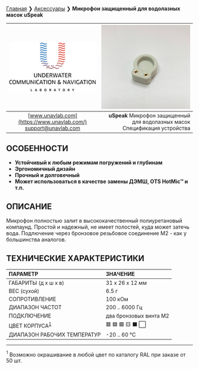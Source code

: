 [Главная](/README_RU) ❯ [Аксессуары](/accessories_ru) ❯ **Микрофон защищенный для водолазных масок uSpeak**

<div style="page-break-after: always;"></div>

| ![logo](/documentation/sm_logo.png) | ![logo](/documentation/uspeak.png) |
| :---: | ---: |
| [www.unavlab.com](https://www.unavlab.com/) <br/> [support@unavlab.com](mailto:support@unavlab.com) | **uSpeak** Микрофон защищенный для водолазных масок <br/> Спецификация устройства |

## ОСОБЕННОСТИ

* **Устойчивый к любым режимам погружений и глубинам**
* **Эргономичный дизайн**
* **Прочный и долговечный**
* **Может использоваться в качестве замены ДЭМШ, OTS HotMic™ и т.п.**

## ОПИСАНИЕ

Микрофон полностью залит в высококачественный полиуретановый компаунд. Простой и надежный, не имеет полостей, куда может затечь вода. 
Подлючение через бронзовое резьбовое соединение М2 - как у большинства аналогов. 
  
<div style="page-break-after: always;"></div>

## ТЕХНИЧЕСКИЕ ХАРАКТЕРИСТИКИ

| ПАРАМЕТР | ЗНАЧЕНИЕ |
| :--- | :--- |
| ГАБАРИТЫ (д х ш х в) | 31 х 26 х 12 мм |
| ВЕС (сухой) | 6.5 г |
| СОПРОТИВЛЕНИЕ | 100 кОм |
| ДИАПАЗОН ЧАСТОТ | 200 .. 6000 Гц |
| ПОДКЛЮЧЕНИЕ | два бронзовых винта М2 |
| ЦВЕТ КОРПУСА<sup>[1](#fn1)</sup> | 🟥 🟦 🟩 🟨 ⬛ ⬜ |
| ДИАПАЗОН РАБОЧИХ ТЕМПЕРАТУР | -20 .. 60 °С |

________________  

<a name="fn1"><sup>1</sup></a> Возможно окрашивание в любой цвет по каталогу RAL при заказе от 50 шт.  

<div style="page-break-after: always;"></div>

